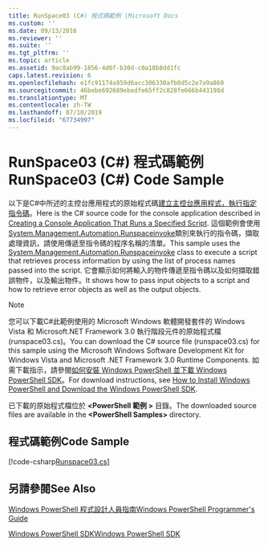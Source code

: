 ```yaml
---
title: RunSpace03 (C#) 程式碼範例 |Microsoft Docs
ms.custom: ''
ms.date: 09/13/2016
ms.reviewer: ''
ms.suite: ''
ms.tgt_pltfrm: ''
ms.topic: article
ms.assetid: 9ac8ab99-1856-4d6f-b30d-c0a18b8dd1fc
caps.latest.revision: 6
ms.openlocfilehash: e1fc91174a959d6acc306330afb8d5c2e7a9a860
ms.sourcegitcommit: 46bebe692689ebedfe65ff2c828fe666b443198d
ms.translationtype: MT
ms.contentlocale: zh-TW
ms.lasthandoff: 07/10/2019
ms.locfileid: "67734997"
---
```

# <a name="runspace03-c-code-sample"></a><span data-ttu-id="a8135-102">RunSpace03 (C#) 程式碼範例</span><span class="sxs-lookup"><span data-stu-id="a8135-102">RunSpace03 (C#) Code Sample</span></span>

<span data-ttu-id="a8135-103">以下是C#中所述的主控台應用程式的原始程式碼[建立主控台應用程式，執行指定指令碼](fd)。</span><span class="sxs-lookup"><span data-stu-id="a8135-103">Here is the C# source code for the console application described in [Creating a Console Application That Runs a Specified Script](fd).</span></span> <span data-ttu-id="a8135-104">這個範例會使用[System.Management.Automation.Runspaceinvoke](/dotnet/api/System.Management.Automation.RunspaceInvoke)類別來執行的指令碼，擷取處理資訊，請使用傳遞至指令碼的程序名稱的清單。</span><span class="sxs-lookup"><span data-stu-id="a8135-104">This sample uses the [System.Management.Automation.Runspaceinvoke](/dotnet/api/System.Management.Automation.RunspaceInvoke) class to execute a script that retrieves process information by using the list of process names passed into the script.</span></span> <span data-ttu-id="a8135-105">它會顯示如何將輸入的物件傳遞至指令碼以及如何擷取錯誤物件，以及輸出物件。</span><span class="sxs-lookup"><span data-stu-id="a8135-105">It shows how to pass input objects to a script and how to retrieve error objects as well as the output objects.</span></span>

> [!NOTE]
> <span data-ttu-id="a8135-106">您可以下載C#此範例使用的 Microsoft Windows 軟體開發套件的 Windows Vista 和 Microsoft.NET Framework 3.0 執行階段元件的原始程式檔 (runspace03.cs)。</span><span class="sxs-lookup"><span data-stu-id="a8135-106">You can download the C# source file (runspace03.cs) for this sample using the Microsoft Windows Software Development Kit for Windows Vista and Microsoft .NET Framework 3.0 Runtime Components.</span></span> <span data-ttu-id="a8135-107">如需下載指示，請參閱[如何安裝 Windows PowerShell 並下載 Windows PowerShell SDK](/powershell/developer/installing-the-windows-powershell-sdk)。</span><span class="sxs-lookup"><span data-stu-id="a8135-107">For download instructions, see [How to Install Windows PowerShell and Download the Windows PowerShell SDK](/powershell/developer/installing-the-windows-powershell-sdk).</span></span>
>
> <span data-ttu-id="a8135-108">已下載的原始程式檔位於 **\<PowerShell 範例 >** 目錄。</span><span class="sxs-lookup"><span data-stu-id="a8135-108">The downloaded source files are available in the **\<PowerShell Samples>** directory.</span></span>

## <a name="code-sample"></a><span data-ttu-id="a8135-109">程式碼範例</span><span class="sxs-lookup"><span data-stu-id="a8135-109">Code Sample</span></span>

[!code-csharp[Runspace03.cs](../../powershell-sdk-samples/SDK-2.0/csharp/Runspace03/Runspace03.cs#L11-L88 "Runspace03.cs")]

## <a name="see-also"></a><span data-ttu-id="a8135-110">另請參閱</span><span class="sxs-lookup"><span data-stu-id="a8135-110">See Also</span></span>

[<span data-ttu-id="a8135-111">Windows PowerShell 程式設計人員指南</span><span class="sxs-lookup"><span data-stu-id="a8135-111">Windows PowerShell Programmer's Guide</span></span>](./windows-powershell-programmer-s-guide.md)

[<span data-ttu-id="a8135-112">Windows PowerShell SDK</span><span class="sxs-lookup"><span data-stu-id="a8135-112">Windows PowerShell SDK</span></span>](../windows-powershell-reference.md)